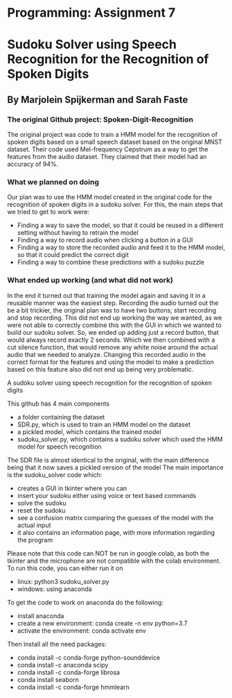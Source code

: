 # Programming: Assignment 7
# Sudoku Solver using Speech Recognition for the Recognition of Spoken Digits

## By Marjolein Spijkerman and Sarah Faste

### The original Github project: Spoken-Digit-Recognition  
The original project was code to train a HMM model for the recognition of spoken digits based on a small speech dataset based on the original MNST dataset. Their code used Mel-frequency Cepstrum as a way to get the features from the audio dataset. They claimed that their model had an accuracy of 94%. 

### What we planned on doing
Our plan was to use the HMM model created in the original code for the recognition of spoken digits in a sudoku solver. For this, the main steps that we tried to get to work were:
- Finding a way to save the model, so that it could be reused in a different setting without having to retrain the model
- Finding a way to record audio when clicking a button in a GUI
- Finding a way to store the recorded audio and feed it to the HMM model, so that it could predict the correct digit
- Finding a way to combine these predictions with a sudoku puzzle

### What ended up working (and what did not work)
In the end it turned out that training the model again and saving it in a reusable manner was the easiest step. Recording the audio turned out the be a bit trickier, the original plan was to have two buttons; start recording and stop recording. This did not end up working the way we wanted, as we were not able to correctly combine this with the GUI in which we wanted to build our sudoku solver. So, we ended up adding just a record button, that would always record exactly 2 seconds. Which we then combined with a cut silence function, that would remove any white noise around the actual audio that we needed to analyze. Changing this recorded audio in the correct format for the features and using the model to make a prediction based on this feature also did not end up being very problematic. 


A sudoku solver using speech recognition for the recognition of spoken digits

This github has 4 main components
- a folder containing the dataset
- SDR.py, which is used to train an HMM model on the dataset
- a pickled model, which contains the trained model
- sudoku_solver.py, which contains a sudoku solver which used the HMM model for speech recognition

The SDR file is almost identical to the original, with the main difference being that it now saves a pickled version of the model
The main importance is the sudoku_solver code which:
- creates a GUI in tkinter where you can
- insert your sudoku either using voice or text based commands
- solve the sudoku
- reset the sudoku
- see a confusion matrix comparing the guesses of the model with the actual input
- it also contains an information page, with more information regarding the program

Please note that this code can NOT be run in google colab, as both the tkinter and the microphone are not compatible with the colab environment.
To run this code, you can either run it on 
- linux: python3 sudoku_solver.py
- windows: using anaconda

To get the code to work on anaconda do the following:
- install anaconda
- create a new environment: conda create -n env python=3.7
- activate the environment: conda activate env


Then install all the need packages:
- conda install -c conda-forge python-sounddevice
- conda install -c anaconda scipy
- conda install -c conda-forge librosa
- conda install seaborn
- conda install -c conda-forge hmmlearn
